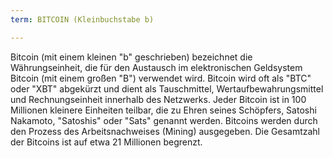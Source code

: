 ```yaml
---
term: BITCOIN (Kleinbuchstabe b)

---
```

Bitcoin (mit einem kleinen "b" geschrieben) bezeichnet die Währungseinheit, die für den Austausch im elektronischen Geldsystem Bitcoin (mit einem großen "B") verwendet wird. Bitcoin wird oft als "BTC" oder "XBT" abgekürzt und dient als Tauschmittel, Wertaufbewahrungsmittel und Rechnungseinheit innerhalb des Netzwerks. Jeder Bitcoin ist in 100 Millionen kleinere Einheiten teilbar, die zu Ehren seines Schöpfers, Satoshi Nakamoto, "Satoshis" oder "Sats" genannt werden. Bitcoins werden durch den Prozess des Arbeitsnachweises (Mining) ausgegeben. Die Gesamtzahl der Bitcoins ist auf etwa 21 Millionen begrenzt.